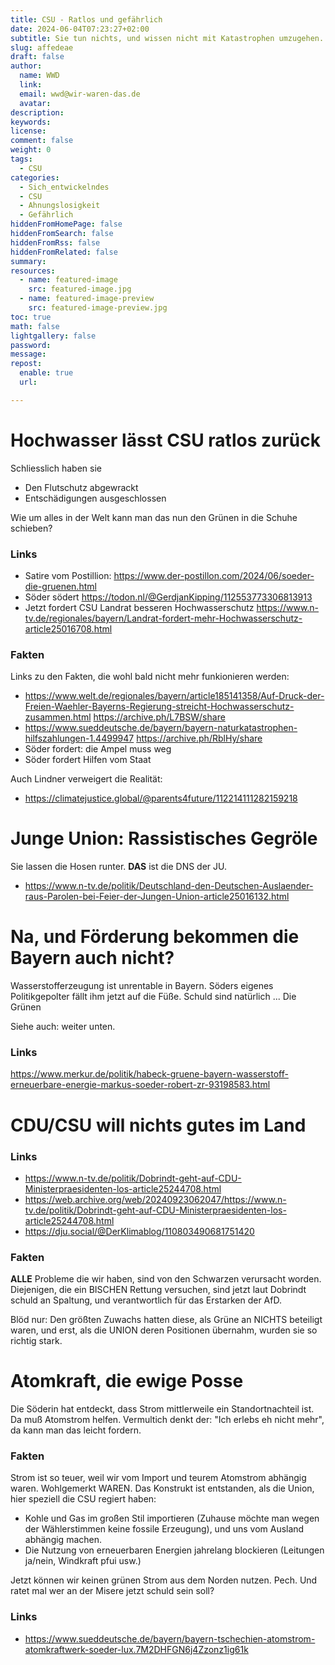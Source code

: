 ```yaml
---
title: CSU - Ratlos und gefährlich
date: 2024-06-04T07:23:27+02:00
subtitle: Sie tun nichts, und wissen nicht mit Katastrophen umzugehen.
slug: affedeae
draft: false
author:
  name: WWD
  link: 
  email: wwd@wir-waren-das.de
  avatar:
description:
keywords:
license:
comment: false
weight: 0
tags:
  - CSU
categories:
  - Sich_entwickelndes
  - CSU
  - Ahnungslosigkeit
  - Gefährlich
hiddenFromHomePage: false
hiddenFromSearch: false
hiddenFromRss: false
hiddenFromRelated: false
summary:
resources:
  - name: featured-image
    src: featured-image.jpg
  - name: featured-image-preview
    src: featured-image-preview.jpg
toc: true
math: false
lightgallery: false
password:
message:
repost:
  enable: true
  url:

---
```

# Hochwasser lässt CSU ratlos zurück

Schliesslich haben sie
- Den Flutschutz abgewrackt
- Entschädigungen ausgeschlossen

Wie um alles in der Welt kann man das nun den Grünen in die Schuhe schieben?

### Links

- Satire vom Postillion: https://www.der-postillon.com/2024/06/soeder-die-gruenen.html
- Söder södert https://todon.nl/@GerdjanKipping/112553773306813913
- Jetzt fordert CSU Landrat besseren Hochwasserschutz  https://www.n-tv.de/regionales/bayern/Landrat-fordert-mehr-Hochwasserschutz-article25016708.html

### Fakten

Links zu den Fakten, die wohl bald nicht mehr funkionieren werden:

- https://www.welt.de/regionales/bayern/article185141358/Auf-Druck-der-Freien-Waehler-Bayerns-Regierung-streicht-Hochwasserschutz-zusammen.html
  https://archive.ph/L7BSW/share
- https://www.sueddeutsche.de/bayern/bayern-naturkatastrophen-hilfszahlungen-1.4499947
  https://archive.ph/RblHy/share
- Söder fordert: die Ampel muss weg
- Söder fordert Hilfen vom Staat

Auch Lindner verweigert die Realität:
- https://climatejustice.global/@parents4future/112214111282159218

# Junge Union: Rassistisches Gegröle

Sie lassen die Hosen runter. <b>DAS</b> ist die DNS der JU.

- https://www.n-tv.de/politik/Deutschland-den-Deutschen-Auslaender-raus-Parolen-bei-Feier-der-Jungen-Union-article25016132.html

# Na, und Förderung bekommen die Bayern auch nicht?

Wasserstofferzeugung ist unrentable in Bayern. Söders eigenes Politikgepolter fällt ihm jetzt auf die Füße. Schuld sind natürlich ... Die Grünen

Siehe auch: weiter unten.

### Links

https://www.merkur.de/politik/habeck-gruene-bayern-wasserstoff-erneuerbare-energie-markus-soeder-robert-zr-93198583.html

# CDU/CSU will nichts gutes im Land

### Links

- https://www.n-tv.de/politik/Dobrindt-geht-auf-CDU-Ministerpraesidenten-los-article25244708.html
- https://web.archive.org/web/20240923062047/https://www.n-tv.de/politik/Dobrindt-geht-auf-CDU-Ministerpraesidenten-los-article25244708.html
- https://dju.social/@DerKlimablog/110803490681751420

### Fakten

<b>ALLE</b> Probleme die wir haben, sind von den Schwarzen verursacht worden. Diejenigen, die ein BISCHEN Rettung versuchen, sind jetzt laut Dobrindt schuld an Spaltung, und verantwortlich für das Erstarken der AfD.

Blöd nur: Den größten Zuwachs hatten diese, als Grüne an NICHTS beteiligt waren, und erst, als die UNION deren Positionen übernahm, wurden sie so richtig stark.

# Atomkraft, die ewige Posse

Die Söderin hat entdeckt, dass Strom mittlerweile ein Standortnachteil ist. Da muß Atomstrom helfen.
Vermultich denkt der: "Ich erlebs eh nicht mehr", da kann man das leicht fordern.

### Fakten

Strom ist so teuer, weil wir vom Import und teurem Atomstrom abhängig waren. Wohlgemerkt WAREN. Das Konstrukt ist entstanden, als die Union, hier speziell die CSU regiert haben:

- Kohle und Gas im großen Stil importieren (Zuhause möchte man wegen der Wählerstimmen keine fossile Erzeugung), und uns vom Ausland abhängig machen.
- Die Nutzung von erneuerbaren Energien jahrelang blockieren (Leitungen ja/nein, Windkraft pfui usw.)

Jetzt können wir keinen grünen Strom aus dem Norden nutzen. Pech. Und ratet mal wer an der Misere jetzt schuld sein soll?

### Links 

- https://www.sueddeutsche.de/bayern/bayern-tschechien-atomstrom-atomkraftwerk-soeder-lux.7M2DHFGN6j4Zzonz1ig61k
